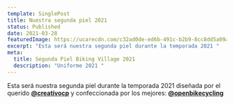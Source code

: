 ```yaml
---
template: SinglePost
title: Nuestra segunda piel 2021
status: Published
date: 2021-03-28
featuredImage: https://ucarecdn.com/c32ad0de-ed6b-491c-b2b9-8cc8dd5a09ae/
excerpt: "Esta será nuestra segunda piel durante la temporada 2021 "
meta:
  title: Segunda Piel Biking Village 2021
  description: "Uniforme 2021 "
---
```

Esta será nuestra segunda piel durante la temporada 2021 diseñada por el querido **[@creativocp](https://www.instagram.com/creativocp/)** y confeccionada por los mejores: **[@openbikecycling](https://www.instagram.com/openbikecycling/)**